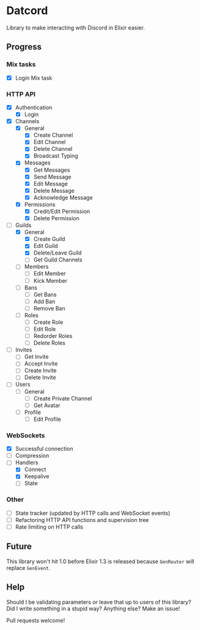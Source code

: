# Datcord
Library to make interacting with Discord in Elixir easier.

## Progress

### Mix tasks
- [x] Login Mix task

### HTTP API
- [x] Authentication
  - [x] Login
- [x] Channels
  - [x] General
    - [x] Create Channel
    - [x] Edit Channel
    - [x] Delete Channel
    - [x] Broadcast Typing
  - [x] Messages
    - [x] Get Messages
    - [x] Send Message
    - [x] Edit Message
    - [x] Delete Message
    - [x] Acknowledge Message
  - [x] Permissions
    - [x] Credit/Edit Permission
    - [x] Delete Permission
- [ ] Guilds
  - [x] General
    - [x] Create Guild
    - [x] Edit Guild
    - [x] Delete/Leave Guild
    - [ ] Get Guild Channels
  - [ ] Members
    - [ ] Edit Member
    - [ ] Kick Member
  - [ ] Bans
    - [ ] Get Bans
    - [ ] Add Ban
    - [ ] Remove Ban
  - [ ] Roles
    - [ ] Create Role
    - [ ] Edit Role
    - [ ] Redorder Roles
    - [ ] Delete Roles
- [ ] Invites
  - [ ] Get Invite
  - [ ] Accept Invite
  - [ ] Create Invite
  - [ ] Delete Invite
- [ ] Users
  - [ ] General
    - [ ] Create Private Channel
    - [ ] Get Avatar
  - [ ] Profile
    - [ ] Edit Profile

### WebSockets
- [x] Successful connection
- [ ] Compression
- [ ] Handlers
  - [x] Connect
  - [x] Keepalive
  - [ ] State

### Other
- [ ] State tracker (updated by HTTP calls and WebSocket events)
- [ ] Refactoring HTTP API functions and supervision tree
- [ ] Rate limiting on HTTP calls

## Future
This library won't hit 1.0 before Elixir 1.3 is released because `GenRouter` will replace `GenEvent`.

## Help
Should I be validating parameters or leave that up to users of this library? Did I write something in a stupid way? Anything else? Make an issue!

Pull requests welcome!
